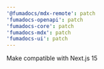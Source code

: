 ```yaml
---
'@fumadocs/mdx-remote': patch
'fumadocs-openapi': patch
'fumadocs-core': patch
'fumadocs-mdx': patch
'fumadocs-ui': patch
---
```


Make compatible with Next.js 15
